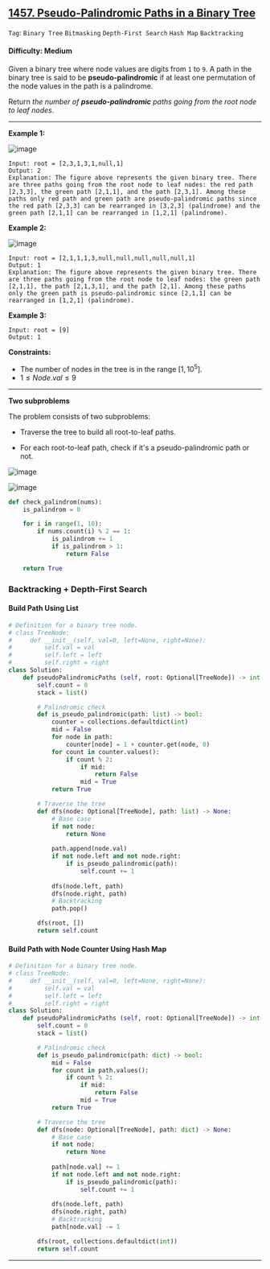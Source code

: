 ## [1457. Pseudo-Palindromic Paths in a Binary Tree](https://leetcode.com/problems/pseudo-palindromic-paths-in-a-binary-tree)

```Tag```: ```Binary Tree``` ```Bitmasking``` ```Depth-First Search``` ```Hash Map``` ```Backtracking```

#### Difficulty: Medium

Given a binary tree where node values are digits from ```1``` to ```9```. A path in the binary tree is said to be __pseudo-palindromic__ if at least one permutation of the node values in the path is a palindrome.

Return _the number of __pseudo-palindromic__ paths going from the root node to leaf nodes_.

---

__Example 1:__

![image](https://assets.leetcode.com/uploads/2020/05/06/palindromic_paths_1.png)
```
Input: root = [2,3,1,3,1,null,1]
Output: 2 
Explanation: The figure above represents the given binary tree. There are three paths going from the root node to leaf nodes: the red path [2,3,3], the green path [2,1,1], and the path [2,3,1]. Among these paths only red path and green path are pseudo-palindromic paths since the red path [2,3,3] can be rearranged in [3,2,3] (palindrome) and the green path [2,1,1] can be rearranged in [1,2,1] (palindrome).
```

__Example 2:__

![image](https://assets.leetcode.com/uploads/2020/05/07/palindromic_paths_2.png)
```
Input: root = [2,1,1,1,3,null,null,null,null,null,1]
Output: 1 
Explanation: The figure above represents the given binary tree. There are three paths going from the root node to leaf nodes: the green path [2,1,1], the path [2,1,3,1], and the path [2,1]. Among these paths only the green path is pseudo-palindromic since [2,1,1] can be rearranged in [1,2,1] (palindrome).
```

__Example 3:__
```
Input: root = [9]
Output: 1
```

__Constraints:__

- The number of nodes in the tree is in the range $[1, 10^5]$.
- $1 \le Node.val \le 9$

---

__Two subproblems__

The problem consists of two subproblems:

- Traverse the tree to build all root-to-leaf paths.

- For each root-to-leaf path, check if it's a pseudo-palindromic path or not.

![image](https://leetcode.com/problems/pseudo-palindromic-paths-in-a-binary-tree/Figures/1457/split.png)

![image](https://leetcode.com/problems/pseudo-palindromic-paths-in-a-binary-tree/Figures/1457/dfs.png)

```Python
def check_palindrom(nums):
    is_palindrom = 0

    for i in range(1, 10):
        if nums.count(i) % 2 == 1:
            is_palindrom += 1
            if is_palindrom > 1:
                return False

    return True
```

### Backtracking + Depth-First Search

#### Build Path Using List

```Python
# Definition for a binary tree node.
# class TreeNode:
#     def __init__(self, val=0, left=None, right=None):
#         self.val = val
#         self.left = left
#         self.right = right
class Solution:
    def pseudoPalindromicPaths (self, root: Optional[TreeNode]) -> int:
        self.count = 0
        stack = list()

        # Palindromic check
        def is_pseudo_palindromic(path: list) -> bool:
            counter = collections.defaultdict(int)
            mid = False
            for node in path:
                counter[node] = 1 + counter.get(node, 0)
            for count in counter.values():
                if count % 2:
                    if mid:
                        return False
                    mid = True
            return True

        # Traverse the tree
        def dfs(node: Optional[TreeNode], path: list) -> None:
            # Base case
            if not node:
                return None
            
            path.append(node.val)
            if not node.left and not node.right:
                if is_pseudo_palindromic(path):
                    self.count += 1
                
            dfs(node.left, path)
            dfs(node.right, path)
            # Backtracking
            path.pop()

        dfs(root, [])
        return self.count
```

#### Build Path with Node Counter Using Hash Map

```Python
# Definition for a binary tree node.
# class TreeNode:
#     def __init__(self, val=0, left=None, right=None):
#         self.val = val
#         self.left = left
#         self.right = right
class Solution:
    def pseudoPalindromicPaths (self, root: Optional[TreeNode]) -> int:
        self.count = 0
        stack = list()

        # Palindromic check
        def is_pseudo_palindromic(path: dict) -> bool:
            mid = False
            for count in path.values():
                if count % 2:
                    if mid:
                        return False
                    mid = True
            return True

        # Traverse the tree
        def dfs(node: Optional[TreeNode], path: dict) -> None:
            # Base case
            if not node:
                return None
            
            path[node.val] += 1
            if not node.left and not node.right:
                if is_pseudo_palindromic(path):
                    self.count += 1
                
            dfs(node.left, path)
            dfs(node.right, path)
            # Backtracking
            path[node.val] -= 1

        dfs(root, collections.defaultdict(int))
        return self.count
```

---

